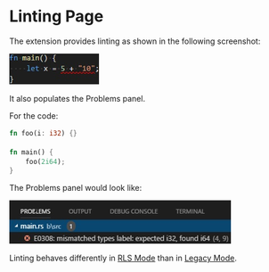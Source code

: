 # Linting Page

The extension provides linting as shown in the following screenshot:

[![Linting](../images/linting/code.jpg)]()

It also populates the Problems panel.

For the code:

```rust
fn foo(i: i32) {}

fn main() {
    foo(2i64);
}
```

The Problems panel would look like:

[![Linting](../images/linting/problems_panel.jpg)]()

Linting behaves differently in [RLS Mode](rls_mode/linting.md) than in [Legacy Mode](legacy_mode/linting.md).
